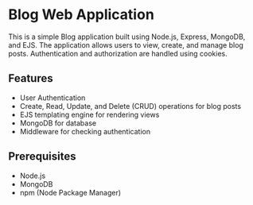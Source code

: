 # Blog Web Application

This is a simple Blog application built using Node.js, Express, MongoDB, and EJS. The application allows users to view, create, and manage blog posts. Authentication and authorization are handled using cookies.

## Features

- User Authentication
- Create, Read, Update, and Delete (CRUD) operations for blog posts
- EJS templating engine for rendering views
- MongoDB for database
- Middleware for checking authentication

## Prerequisites

- Node.js
- MongoDB
- npm (Node Package Manager)
